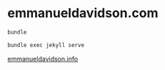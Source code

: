 # emmanueldavidson.com

```sh
bundle
```

```sh
bundle exec jekyll serve
```


[emmanueldavidson.info](https://emmanueldavidson.info)
